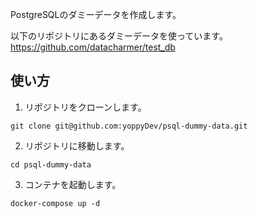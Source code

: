 PostgreSQLのダミーデータを作成します。

以下のリポジトリにあるダミーデータを使っています。
https://github.com/datacharmer/test_db


## 使い方
1. リポジトリをクローンします。
```
git clone git@github.com:yoppyDev/psql-dummy-data.git
```
2. リポジトリに移動します。
```
cd psql-dummy-data
```
3. コンテナを起動します。
```
docker-compose up -d
```